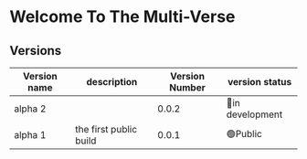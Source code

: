 # Welcome To The Multi-Verse
## Versions
<!--- only show the newwest 10 --->
|Version name|description|Version Number|version status|
|-|-|-|-|
|alpha 2||0.0.2|🔴in development|
|alpha 1|the first public build|0.0.1|🟢Public|
